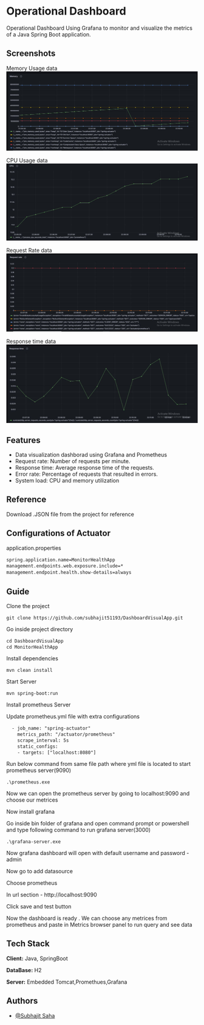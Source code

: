 
# Operational Dashboard

Operational Dashboard Using Grafana to monitor and visualize the metrics of a Java Spring Boot application.


## Screenshots
Memory Usage data
![App Screenshot](https://raw.githubusercontent.com/subhajit51193/DashboardVisualApp/main/JVM%20memory.JPG)

CPU Usage data
![App Screenshot](https://raw.githubusercontent.com/subhajit51193/DashboardVisualApp/main/CPU%20utilization.JPG)

Request Rate data
![App Screenshot](https://raw.githubusercontent.com/subhajit51193/DashboardVisualApp/main/RequestRate.JPG)

Response time data
![App Screenshot](https://raw.githubusercontent.com/subhajit51193/DashboardVisualApp/main/ResponseTime.JPG)


## Features

- Data visualization dashborad using Grafana and Prometheus
- Request rate: Number of requests per minute.
- Response time: Average response time of the requests.
- Error rate: Percentage of requests that resulted in errors.
- System load: CPU and memory utilization


## Reference

Download .JSON file from the project for reference
## Configurations of Actuator

application.properties
```bash
spring.application.name=MonitorHealthApp
management.endpoints.web.exposure.include=*
management.endpoint.health.show-details=always
```
    
## Guide

Clone the project
```
git clone https://github.com/subhajit51193/DashboardVisualApp.git
```
Go inside project directory
```
cd DashboardVisualApp
cd MonitorHealthApp
```
Install dependencies
```
mvn clean install
```
Start Server
```
mvn spring-boot:run
```
Install prometheus Server

Update prometheus.yml file with extra configurations
```
  - job_name: "spring-actuator"
    metrics_path: "/actuator/prometheus"
    scrape_interval: 5s
    static_configs:
    - targets: ["localhost:8080"]    

```
Run below command from same file path where yml file is located to start prometheus server(9090)
```
.\prometheus.exe
```
Now we can open the prometheus server by going to localhost:9090 and choose our metrices

Now install grafana

Go inside bin folder of grafana and open command prompt or powershell and type following command to run grafana server(3000)

```
.\grafana-server.exe
```

Now grafana dashboard will open with default username and password - admin

Now go to add datasource

Choose prometheus

In url section - http://localhost:9090

Click save and test button

Now the dashboard is ready . We can choose any metrices from prometheus and paste in Metrics browser panel to run query and see data


## Tech Stack

**Client:** Java, SpringBoot

**DataBase:** H2

**Server:** Embedded Tomcat,Promethues,Grafana


## Authors

- [@Subhajit Saha](https://github.com/subhajit51193)
